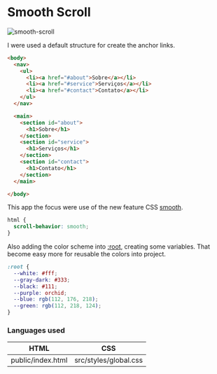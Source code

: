 # Smooth Scroll

![smooth-scroll](https://user-images.githubusercontent.com/15675912/123966912-3901cc00-d98c-11eb-8998-65c535904e7d.gif)

I were used a default structure for create the anchor links.

```html
<body>
  <nav>
    <ul>
      <li><a href="#about">Sobre</a></li>
      <li><a href="#service">Serviços</a></li>
      <li><a href="#contact">Contato</a></li>
    </ul>
  </nav>

  <main>
    <section id="about">
      <h1>Sobre</h1>
    </section>
    <section id="service">
      <h1>Serviços</h1>
    </section>
    <section id="contact">
      <h1>Contato</h1>
    </section>
  </main>

</body>
```


This app the focus were use of the new feature CSS [smooth]().

```css
html {
  scroll-behavior: smooth;
}
```
Also adding the color scheme into  [:root](), creating some variables.
That become easy more for reusable the colors into project.
```css
:root {
  --white: #fff;
  --gray-dark: #333;
  --black: #111;
  --purple: orchid;
  --blue: rgb(112, 176, 218);
  --green: rgb(112, 218, 124);
}
```



### Languages used

| HTML   |      CSS      |
|----------|:-------------:|
|public/index.html |  src/styles/global.css |
